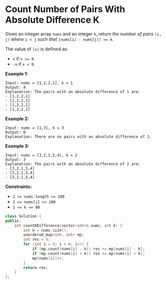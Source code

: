 # Count Number of Pairs With Absolute Difference K

Given an integer array `nums` and an integer `k`, return *the number of pairs* `(i, j)` *where* `i < j` *such that* `|nums[i] - nums[j]| == k`.

The value of `|x|` is defined as:

- `x` if `x >= 0`.
- `-x` if `x < 0`.

 

**Example 1:**

```
Input: nums = [1,2,2,1], k = 1
Output: 4
Explanation: The pairs with an absolute difference of 1 are:
- [1,2,2,1]
- [1,2,2,1]
- [1,2,2,1]
- [1,2,2,1]
```

**Example 2:**

```
Input: nums = [1,3], k = 3
Output: 0
Explanation: There are no pairs with an absolute difference of 3.
```

**Example 3:**

```
Input: nums = [3,2,1,5,4], k = 2
Output: 3
Explanation: The pairs with an absolute difference of 2 are:
- [3,2,1,5,4]
- [3,2,1,5,4]
- [3,2,1,5,4]
```

 

**Constraints:**

- `1 <= nums.length <= 200`
- `1 <= nums[i] <= 100`
- `1 <= k <= 99`

```c++
class Solution {
public:
    int countKDifference(vector<int>& nums, int k) {
        int n = nums.size();
        unordered_map<int, int> mp;
        int res = 0;
        for (int i = 0; i < n; i++) {
            if (mp.count(nums[i] - k)) res += mp[nums[i] - k];
            if (mp.count(nums[i] + k)) res += mp[nums[i] + k];
            mp[nums[i]]++;
        }
        return res;
    }
};
```

